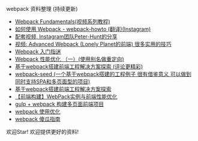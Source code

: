 webpack 资料整理 (持续更新)


+ [Webpack Fundamentals(视频系列教程)](http://pan.baidu.com/s/1nug9U9j)
+ [如何使用 Webpack - webpack-howto (翻译)(Instagram)](http://gold.xitu.io/entry/5630280260b27cc2b9e85406)
+ [配套视频, Instagram团队Peter-Hunt的分享](https://www.youtube.com/watch?v=VkTCL6Nqm6Y&feature=youtu.be)
+ [视频: Advanced Webpack (Lonely Planet的前端) 很多实用的技巧](https://www.youtube.com/watch?v=MzVFrIAwwS8)
+ [Webpack 入门指迷](https://segmentfault.com/a/1190000002551952)
+ [Webpack 性能优化 （一）(使用别名做重定向)](http://code.oneapm.com/javascript/2015/07/07/webpack_performance_1/)
+ [基于webpack搭建前端工程解决方案探索 (评论更精彩)](https://github.com/chemdemo/chemdemo.github.io/issues/10)
+ [webpack-seed (一个基于webpack搭建的工程例子 很有借鉴意义 可以做到同时支持SPA和多页面型的项目) ](https://github.com/chemdemo/webpack-seed)
+ [基于webpack搭建前端工程解决方案探索](https://segmentfault.com/a/1190000003499526)
+ [【前端构建】WebPack实例与前端性能优化](https://segmentfault.com/a/1190000004577578)
+ [gulp + webpack 构建多页面前端项目](https://segmentfault.com/a/1190000003969465)
+ [webpack 使用优化](http://www.alloyteam.com/2016/01/webpack-use-optimization/)
+ [webpack 傻瓜指南](https://github.com/vikingmute/webpack-for-fools)


欢迎Star! 欢迎提供更好的资料!
